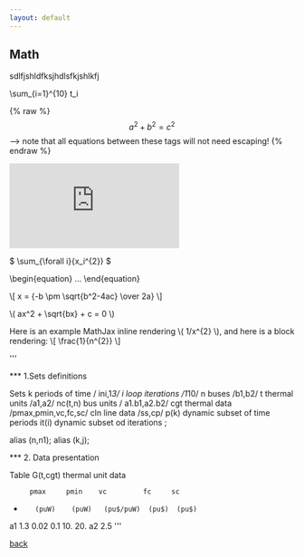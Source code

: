 ```yaml
---
layout: default
---
```


## Math
sdlfjshldfksjhdlsfkjshlkfj


\sum_{i=1}^{10} t_i

{% raw %}
  $$a^2 + b^2 = c^2$$ --> note that all equations between these tags will not need escaping! 
 {% endraw %}

![equation](http://latex.codecogs.com/gif.latex?Concentration%3D%5Cfrac%7BTotalTemplate%7D%7BTotalVolume%7D)    

$ \sum_{\forall i}{x_i^{2}} $

\begin{equation}
...
\end{equation}


\\[ x = {-b \pm \sqrt{b^2-4ac} \over 2a} \\]


\\( ax^2 + \sqrt{bx} + c = 0 \\)

Here is an example MathJax inline rendering \\( 1/x^{2} \\), and here is a block rendering: 
\\[ \frac{1}{n^{2}} \\]


'''

*** 1.Sets definitions

Sets k periods of time    / ini,1*3/
     i  loop iterations   /1*10/
     n  buses             /b1,b2/
     t  thermal units     /a1,a2/
     nc(t,n)   bus units  / a1.b1,a2.b2/
     cgt thermal data     /pmax,pmin,vc,fc,sc/
     cln line data        /ss,cp/
     p(k) dynamic subset of time periods
     it(i) dynamic subset od iterations ;

alias (n,n1);  alias (k,j);

*** 2. Data presentation

Table G(t,cgt) thermal unit data

         pmax     pmin    vc         fc     sc
*        (puW)    (puW)   (pu$/puW)  (pu$)  (pu$)
a1       1.3      0.02    0.1        10.    20.
a2       2.5
'''

[back](./)
